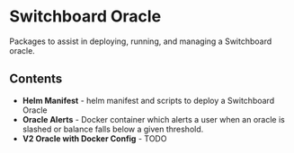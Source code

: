 # Switchboard Oracle

Packages to assist in deploying, running, and managing a Switchboard oracle.

## Contents

- **Helm Manifest** - helm manifest and scripts to deploy a Switchboard Oracle
- **Oracle Alerts** - Docker container which alerts a user when an oracle is slashed or balance falls below a given threshold.
- **V2 Oracle with Docker Config** - TODO
